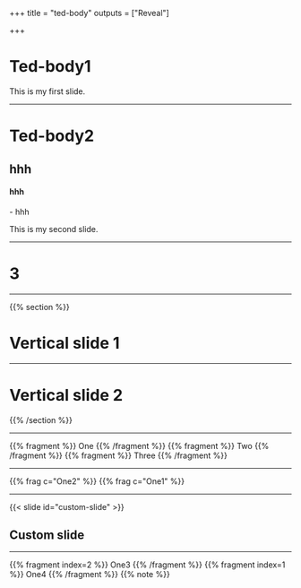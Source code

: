 +++
title = "ted-body"
outputs = ["Reveal"]

+++

# Ted-body1

This is my first slide.

---

# Ted-body2
## hhh
#### hhh
<hhh>
- hhh

This is my second slide.

---

# 3

---

{{% section %}}

# Vertical slide 1

---

# Vertical slide 2

{{% /section %}}

---

{{% fragment %}} One {{% /fragment %}}
{{% fragment %}} Two {{% /fragment %}}
{{% fragment %}} Three {{% /fragment %}}

---

{{% frag c="One2" %}}
{{% frag c="One1" %}}

---

{{< slide id="custom-slide" >}}

## Custom slide

---

{{% fragment index=2 %}} One3 {{% /fragment %}}
{{% fragment index=1 %}} One4 {{% /fragment %}}
{{% note %}}